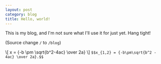```yaml
---
layout: post
category: blog
title: Hello, world!
---
```


This is my blog, and I'm not sure what I'll use it for just yet. Hang tight!

(Source change `/` to `/blog`)

\\[ x = {-b \pm \sqrt{b^2-4ac} \over 2a} \\]
`$$x_{1,2} = {-b\pm\sqrt{b^2 - 4ac} \over 2a}.$$`
